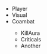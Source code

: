 <!DOCTYPE html>
<html>
  <head>
    <title></title>
    <link rel="stylesheet" type="text/css" href="global.css">
  </head>
  <body>
   <ul class="list">
     <li>Player</li>
     <li>Visual</li>
     <li>Coambat</li>
              <ul class="sub-menu">
                <li>KillAura</li>
                <li>Criticals</li>
     <li>Another</li>
    </ul>
   </body>
   </html>
